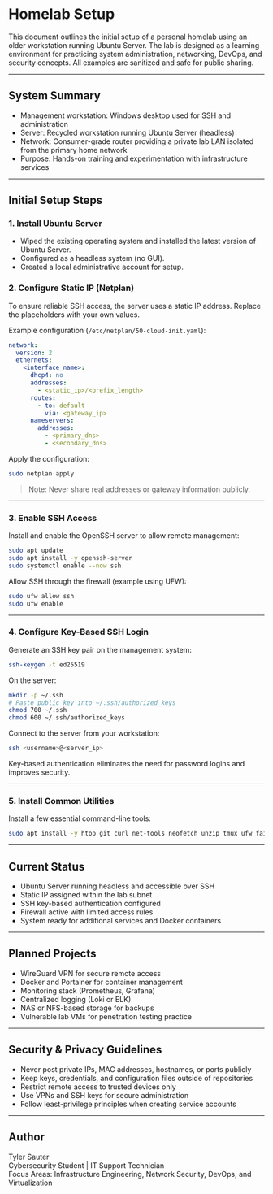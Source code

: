 # Homelab Setup

This document outlines the initial setup of a personal homelab using an older workstation running Ubuntu Server. The lab is designed as a learning environment for practicing system administration, networking, DevOps, and security concepts. All examples are sanitized and safe for public sharing.

---

## System Summary

- Management workstation: Windows desktop used for SSH and administration  
- Server: Recycled workstation running Ubuntu Server (headless)  
- Network: Consumer-grade router providing a private lab LAN isolated from the primary home network  
- Purpose: Hands-on training and experimentation with infrastructure services

---

## Initial Setup Steps

### 1. Install Ubuntu Server
- Wiped the existing operating system and installed the latest version of Ubuntu Server.  
- Configured as a headless system (no GUI).  
- Created a local administrative account for setup.

### 2. Configure Static IP (Netplan)
To ensure reliable SSH access, the server uses a static IP address. Replace the placeholders with your own values.

Example configuration (`/etc/netplan/50-cloud-init.yaml`):
```yaml
network:
  version: 2
  ethernets:
    <interface_name>:
      dhcp4: no
      addresses:
        - <static_ip>/<prefix_length>
      routes:
        - to: default
          via: <gateway_ip>
      nameservers:
        addresses:
          - <primary_dns>
          - <secondary_dns>
```

Apply the configuration:
```bash
sudo netplan apply
```

> Note: Never share real addresses or gateway information publicly.

---

### 3. Enable SSH Access
Install and enable the OpenSSH server to allow remote management:
```bash
sudo apt update
sudo apt install -y openssh-server
sudo systemctl enable --now ssh
```

Allow SSH through the firewall (example using UFW):
```bash
sudo ufw allow ssh
sudo ufw enable
```

---

### 4. Configure Key-Based SSH Login
Generate an SSH key pair on the management system:
```bash
ssh-keygen -t ed25519
```

On the server:
```bash
mkdir -p ~/.ssh
# Paste public key into ~/.ssh/authorized_keys
chmod 700 ~/.ssh
chmod 600 ~/.ssh/authorized_keys
```

Connect to the server from your workstation:
```bash
ssh <username>@<server_ip>
```

Key-based authentication eliminates the need for password logins and improves security.

---

### 5. Install Common Utilities
Install a few essential command-line tools:
```bash
sudo apt install -y htop git curl net-tools neofetch unzip tmux ufw fail2ban
```

---

## Current Status
- Ubuntu Server running headless and accessible over SSH  
- Static IP assigned within the lab subnet  
- SSH key-based authentication configured  
- Firewall active with limited access rules  
- System ready for additional services and Docker containers

---

## Planned Projects
- WireGuard VPN for secure remote access  
- Docker and Portainer for container management  
- Monitoring stack (Prometheus, Grafana)  
- Centralized logging (Loki or ELK)  
- NAS or NFS-based storage for backups  
- Vulnerable lab VMs for penetration testing practice  

---

## Security & Privacy Guidelines
- Never post private IPs, MAC addresses, hostnames, or ports publicly  
- Keep keys, credentials, and configuration files outside of repositories  
- Restrict remote access to trusted devices only  
- Use VPNs and SSH keys for secure administration  
- Follow least-privilege principles when creating service accounts  

---

## Author
Tyler Sauter  
Cybersecurity Student | IT Support Technician  
Focus Areas: Infrastructure Engineering, Network Security, DevOps, and Virtualization

